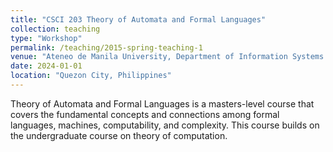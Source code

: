 ```yaml
---
title: "CSCI 203 Theory of Automata and Formal Languages"
collection: teaching
type: "Workshop"
permalink: /teaching/2015-spring-teaching-1
venue: "Ateneo de Manila University, Department of Information Systems and Computer Science"
date: 2024-01-01
location: "Quezon City, Philippines"
---
```


Theory of Automata and Formal Languages is a masters-level course that covers the fundamental concepts and connections among formal languages, machines, computability, and complexity.  This course builds on the undergraduate course on theory of computation.

